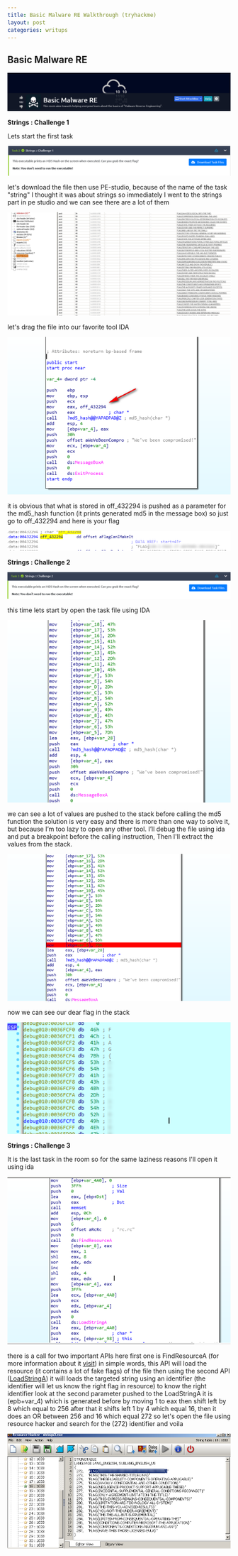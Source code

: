 ```yaml
---
title: Basic Malware RE Walkthrough (tryhackme)
layout: post
categories: writups
---
```

## Basic Malware RE

![](/assets/images/malware_re/s0.png)


**Strings : Challenge 1**

Lets start the first task

![](/assets/images/malware_re/s1.png)

let's download the file then use PE-studio, because of the name of the task "string" I thought it was about strings so immediately I went to the strings part in pe studio and we can see there are a lot of them 

![](/assets/images/malware_re/00.png)

let's drag the file into our favorite tool IDA 

![](/assets/images/malware_re/01.png)

it is obvious that what is stored in off_432294 is pushed as a parameter for the md5_hash function (it prints generated md5 in the message box)
so just go to off_432294 and here is your flag

![](/assets/images/malware_re/02.png)

**Strings : Challenge 2**

![](/assets/images/malware_re/s2.png)

this time lets start by open the task file using IDA 

![](/assets/images/malware_re/03.png)

we can see a lot of values are pushed to the stack before calling the md5 function the solution is very easy and there is more than one way to solve it, but because I’m too lazy to open any other tool.
I’ll debug the file using ida and put a breakpoint before the calling instruction, Then I'll extract the values from the stack.

![](/assets/images/malware_re/04.png)

now we can see our dear flag in the stack 

![](/assets/images/malware_re/06.png)


**Strings : Challenge 3**

It is the last task in the room so for the same laziness reasons I'll open it using ida 

![](/assets/images/malware_re/08.png)

there is a call for two important APIs here
first one is FindResourceA (for more information about it [visit][LoadResource])
in simple words, this API will load the resource (it contains a lot of fake flags) of the file then using the second API ([LoadStringA][LoadStringA])
it will loads the targeted string using an identifier (the identifier will let us know the right flag in resource)
to know the right identifier look at the second parameter pushed to the LoadStringA 
it is (epb+var_4) which is generated before by moving 1 to eax then shift left by 8 which equal to 256
after that it shifts left 1 by 4 which equal 16, then it does an OR between 256 and 16 which equal 272
so let's open the file using resource hacker and search for the (272) identifier and voila

![](/assets/images/malware_re/09.png)


[LoadResource]: https://docs.microsoft.com/en-us/windows/win32/api/winbase/nf-winbase-findresourcea

[LoadStringA]: https://docs.microsoft.com/en-us/windows/win32/api/winuser/nf-winuser-loadstringa